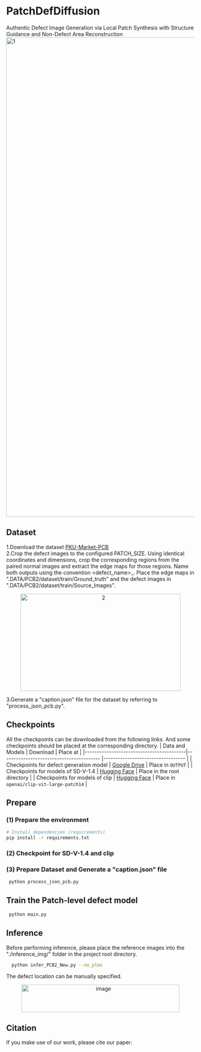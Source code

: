 # PatchDefDiffusion
Authentic Defect Image Generation via Local Patch Synthesis with Structure Guidance and Non-Defect Area Reconstruction
<img width="4426" height="1277" alt="1" src="https://github.com/user-attachments/assets/eb9d1fe1-1ed9-45d3-9627-f600bba2efc6" />
## Dataset
1.Download the dataset [PKU-Market-PCB](https://robotics.pkusz.edu.cn/resources/dataset/)  
2.Crop the defect images to the configured PATCH_SIZE. Using identical coordinates and dimensions, crop the corresponding regions from the paired normal images and extract the edge maps for those regions. Name both outputs using the convention <defect_name>_<index>. Place the edge maps in ".DATA/PCB2/dataset/train/Ground_truth" and the defect images in ".DATA/PCB2/dataset/train/Source_Images".
<p align="center">
 <img width="428" height="259" alt="2" src="https://github.com/user-attachments/assets/dc5c4d3b-c4c9-44fe-a67d-cff2930002cb" />
</p>  
3.Generate a "caption.json" file for the dataset by referring to "process_json_pcb.py". 

## Checkpoints
All the checkpoints can be downloaded from the following links. And some checkpoints should be placed at the corresponding directory.
| Data and Models                          | Download                                                                                                    | Place at                                 |
|------------------------------------------|-----------------------------------------                                                                    |----------------------------------        |
| Checkpoints for defect generation model  | [Google Drive](https://drive.google.com/drive/folders/1SXWqeQsvFmXdcNOugFKvp17Q4VLPnIYW?usp=drive_link)     | Place in `OUTPUT`                        |
| Checkpoints for models of SD-V-1.4       | [Hugging Face](https://huggingface.co/CompVis/stable-diffusion-v-1-4-original/blob/main/sd-v1-4.ckpt)       | Place in the root directory              |
| Checkpoints for  models of clip          | [Hugging Face](https://huggingface.co/openai/clip-vit-large-patch14/tree/main)                              | Place in `openai/clip-vit-large-patch14` |

## Prepare
### (1) Prepare the environment
```bash
# Install dependencies (requirements)
pip install -r requirements.txt
```
### (2) Checkpoint for SD-V-1.4 and clip 

### (3) Prepare Dataset and Generate a "caption.json" file
```bash
 python process_json_pcb.py
```
## Train the Patch-level defect model
```bash
 python main.py
```
## Inference
Before performing inference, please place the reference images into the "./inference_img/" folder in the project root directory.
```bash
  python infer_PCB2_New.py --no_plms    
```
The defect location can be manually specified.
<p align="center">
 <img width="422" height="73" alt="image" src="https://github.com/user-attachments/assets/8bce45f8-acf6-4d59-b946-70624b3c939f" />
</p> 

## Citation
If you make use of our work, please cite our paper:
```bash

```
